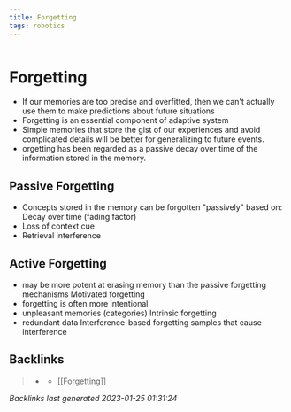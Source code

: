 ```yaml
---
title: Forgetting
tags: robotics
---
```

```toc
```
# Forgetting
- If our memories are too precise and overfitted, then we can't actually use them to make predictions about future situations
- Forgetting is an essential component of adaptive system
- Simple memories that store the gist of our experiences and avoid complicated details will be better for generalizing to future events.
- orgetting has been regarded as a passive decay over time of the information stored in the memory.

## Passive Forgetting
- Concepts stored in the memory can be forgotten "passively" based on: Decay over time (fading factor)
- Loss of context cue
- Retrieval interference

## Active Forgetting
- may be more potent at erasing memory than the passive forgetting mechanisms Motivated forgetting
- forgetting is often more intentional
- unpleasant memories (categories) Intrinsic forgetting
- redundant data Interference-based forgetting samples that cause interference

## Backlinks

> - [](../docs/2022-11-03.md)
>   - [[Forgetting]]

_Backlinks last generated 2023-01-25 01:31:24_
